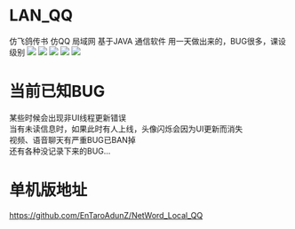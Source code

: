 # LAN_QQ
仿飞鸽传书 仿QQ 局域网 基于JAVA 通信软件
用一天做出来的，BUG很多，课设级别
![](http://othgjp7hs.bkt.clouddn.com/18-6-9/22820046.jpg)
![](http://othgjp7hs.bkt.clouddn.com/18-6-9/74554888.jpg)
![](http://othgjp7hs.bkt.clouddn.com/18-6-9/18762426.jpg)
![](http://othgjp7hs.bkt.clouddn.com/18-6-9/85718798.jpg)
![](http://othgjp7hs.bkt.clouddn.com/18-6-9/22222995.jpg)
# 当前已知BUG
某些时候会出现非UI线程更新错误  
当有未读信息时，如果此时有人上线，头像闪烁会因为UI更新而消失  
视频、语音聊天有严重BUG已BAN掉  
还有各种没记录下来的BUG...  
# 单机版地址
https://github.com/EnTaroAdunZ/NetWord_Local_QQ
